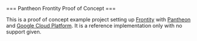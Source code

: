 === Pantheon Frontity Proof of Concept ===

This is a proof of concept example project setting up [Frontity](https://frontity.org/) with [Pantheon](https://pantheon.io/) and [Google Cloud Platform](https://cloud.google.com/). It is a reference implementation only with no support given.
